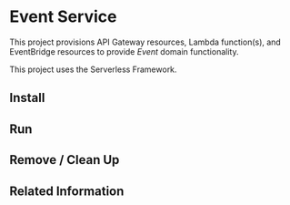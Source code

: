 # Event Service

This project provisions API Gateway resources, Lambda function(s), and EventBridge resources to provide _Event_ domain functionality.

This project uses the Serverless Framework.

## Install

## Run

## Remove / Clean Up

## Related Information
